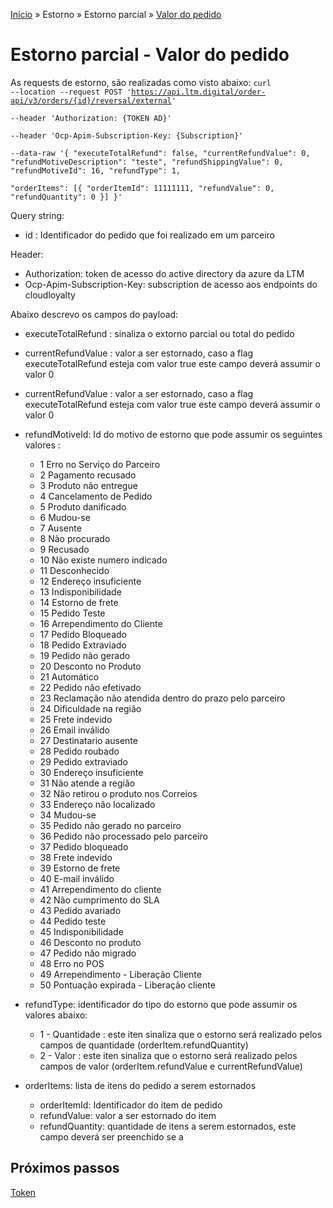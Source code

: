 [Início](/readme.md) &raquo; Estorno &raquo; Estorno parcial &raquo; [Valor do pedido](/purchase/order-value.md)
# Estorno parcial - Valor do pedido
As requests de estorno, são realizadas como visto abaixo:
<code>curl --location --request POST 'https://api.ltm.digital/order-api/v3/orders/{id}/reversal/external' \
--header 'Authorization: {TOKEN AD}' \
--header 'Ocp-Apim-Subscription-Key: {Subscription}' \
--data-raw '{
  "executeTotalRefund": false,
  "currentRefundValue": 0,
  "refundMotiveDescription": "teste",
  "refundShippingValue": 0,
  "refundMotiveId": 16,
  "refundType": 1,	
  "orderItems": [{
      "orderItemId": 11111111,
      "refundValue": 0,
      "refundQuantity": 0
    }]
}'</code>

Query string:
- id : Identificador do pedido que foi realizado em um parceiro

Header:
- Authorization: token de acesso do active directory da azure da LTM
- Ocp-Apim-Subscription-Key: subscription de acesso aos endpoints do cloudloyalty

Abaixo descrevo os campos do payload:
- executeTotalRefund : sinaliza o extorno parcial ou total do pedido

- currentRefundValue : valor a ser estornado, caso a flag executeTotalRefund esteja com valor true este campo deverá assumir o valor 0

- currentRefundValue : valor a ser estornado, caso a flag executeTotalRefund esteja com valor true este campo deverá assumir o valor 0

- refundMotiveId: Id do motivo de estorno que pode assumir os seguintes valores :
    - 1	Erro no Serviço do Parceiro
    - 2	Pagamento recusado
    - 3	Produto não entregue
    - 4	Cancelamento de Pedido
    - 5	Produto danificado
    - 6	Mudou-se
    - 7	Ausente
    - 8	Não procurado
    - 9	Recusado
    - 10	Não existe numero indicado
    - 11	Desconhecido
    - 12	Endereço insuficiente
    - 13	Indisponibilidade
    - 14	Estorno de frete
    - 15	Pedido Teste
    - 16	Arrependimento do Cliente
    - 17	Pedido Bloqueado
    - 18	Pedido Extraviado
    - 19	Pedido não gerado
    - 20	Desconto no Produto
    - 21	Automático
    - 22	Pedido não efetivado
    - 23	Reclamação não atendida dentro do prazo pelo parceiro
    - 24	Dificuldade na região
    - 25	Frete indevido
    - 26	Email inválido
    - 27	Destinatario ausente 
    - 28	Pedido roubado
    - 29	Pedido extraviado
    - 30	Endereço insuficiente 
    - 31	Não atende a região
    - 32	Não retirou o produto nos Correios
    - 33	Endereço não localizado
    - 34	Mudou-se
    - 35	Pedido não gerado no parceiro
    - 36	Pedido não processado pelo parceiro
    - 37	Pedido bloqueado
    - 38	Frete indevido
    - 39	Estorno de frete 
    - 40	E-mail inválido
    - 41	Arrependimento do cliente
    - 42	Não cumprimento do SLA
    - 43	Pedido avariado
    - 44	Pedido teste
    - 45	Indisponibilidade
    - 46	Desconto no produto
    - 47	Pedido não migrado
    - 48	Erro no POS
    - 49	Arrependimento - Liberação Cliente
    - 50	Pontuação expirada - Liberação cliente
- refundType: identificador do tipo do estorno que pode assumir os valores abaixo:
    - 1 - Quantidade : este iten sinaliza que o estorno será realizado pelos campos de quantidade (orderItem.refundQuantity)
	- 2 - Valor : este iten sinaliza que o estorno será realizado pelos campos de valor (orderItem.refundValue e currentRefundValue)
- orderItems: lista de itens do pedido a serem estornados
    - orderItemId: Identificador do item de pedido
    - refundValue: valor a ser estornado do item
    - refundQuantity: quantidade de itens a serem estornados, este campo deverá ser preenchido se a

  
## Próximos passos

[Token](/reversal/token.md)